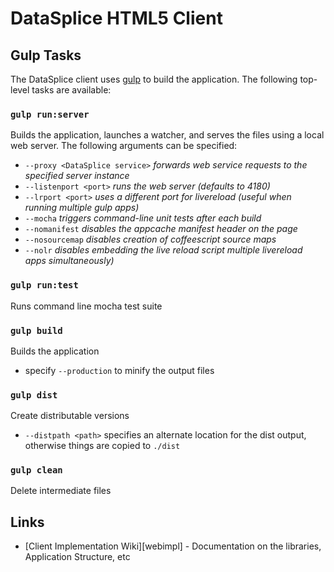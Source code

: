 # DataSplice HTML5 Client #

## Gulp Tasks

The DataSplice client uses [gulp](http://gulpjs.com/) to build the application.
The following top-level tasks are available:

### `gulp run:server`
Builds the application, launches a watcher, and serves the files using a local web server. The following arguments can be specified:
- `--proxy <DataSplice service>` _forwards web service requests to the specified server instance_
- `--listenport <port>` _runs the web server (defaults to 4180)_
- `--lrport <port>` _uses a different port for livereload (useful when running multiple gulp apps)_
- `--mocha` _triggers command-line unit tests after each build_
- `--nomanifest` _disables the appcache manifest header on the page_
- `--nosourcemap` _disables creation of coffeescript source maps_
- `--nolr` _disables embedding the live reload script multiple livereload apps simultaneously)_

### `gulp run:test`
Runs command line mocha test suite

### `gulp build`
Builds the application
* specify `--production` to minify the output files

### `gulp dist`
Create distributable versions
- `--distpath <path>` specifies an alternate location for the dist output, otherwise things are copied to `./dist`

### `gulp clean`
Delete intermediate files

## Links ##

- [Client Implementation Wiki][webimpl] - Documentation on the libraries,
   Application Structure, etc
